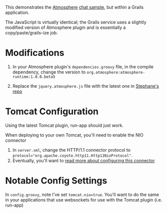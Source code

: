This demonstrates the [Atmosphere](https://github.com/Atmosphere/atmosphere/) [chat sample](https://github.com/Atmosphere/atmosphere/wiki/Getting-Started-with-the-samples), but within a Grails application.

The JavaScript is virtually identical; the Grails service uses a slightly modified version of Atmosphere plugin and is essentially a copy/paste/grails-ize job.

# Modifications

1. In your Atmosphere plugin's `dependencies.groovy` file, in the compile dependency, change the version to `org.atmosphere:atmosphere-runtime:1.0.0.beta5`

2. Replace the `jquery.atmosphere.js` file with the latest one in [Stephane's repo](https://github.com/smaldini/grails-atmosphere/tree/master/web-app/js/jquery)

# Tomcat Configuration

Using the latest Tomcat plugin, run-app should just work.

When deploying to your own Tomcat, you'll need to enable the NIO connector

1. In `server.xml`, change the HTTP/1.1 connector protocol to `protocol="org.apache.coyote.http11.Http11NioProtocol"`.
2. Eventually, you'll want to [read more about configuring this connector](http://tomcat.apache.org/tomcat-7.0-doc/config/http.html#NIO_specific_configuration)

# Notable Config Settings

In `config.groovy`, note I've set `tomcat.nio=true`. You'll want to do the same in your applications that use websockets for use with the Tomcat plugin (i.e. run-app)

